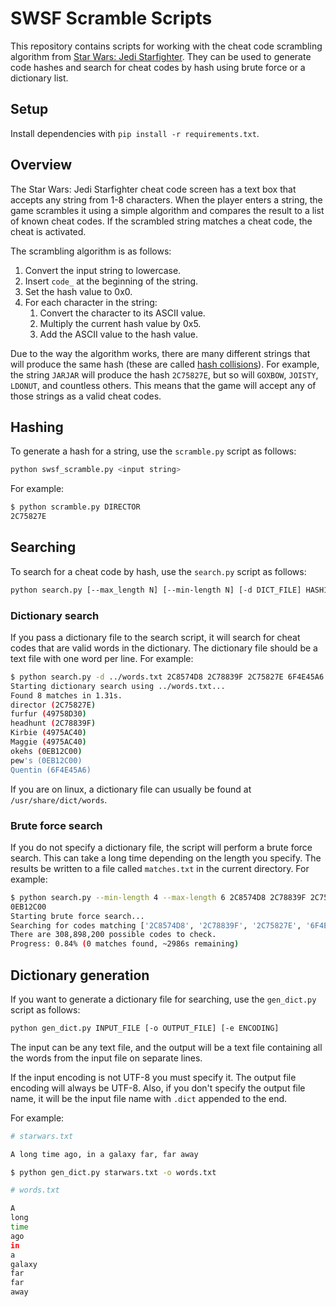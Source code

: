 # SWSF Scramble Scripts

This repository contains scripts for working with the cheat code scrambling algorithm from [Star Wars: Jedi Starfighter](https://en.wikipedia.org/wiki/Star_Wars:_Jedi_Starfighter). They can be used to generate code hashes and search for cheat codes by hash using brute force or a dictionary list.

## Setup

Install dependencies with `pip install -r requirements.txt`.

## Overview

The Star Wars: Jedi Starfighter cheat code screen has a text box that accepts any string from 1-8 characters. When the player enters a string, the game scrambles it using a simple algorithm and compares the result to a list of known cheat codes. If the scrambled string matches a cheat code, the cheat is activated.

The scrambling algorithm is as follows:
1. Convert the input string to lowercase.
2. Insert `code_` at the beginning of the string.
3. Set the hash value to 0x0.
3. For each character in the string:
    1. Convert the character to its ASCII value.
    2. Multiply the current hash value by 0x5.
    3. Add the ASCII value to the hash value.

Due to the way the algorithm works, there are many different strings that will produce the same hash (these are called [hash collisions](https://en.wikipedia.org/wiki/Hash_collision)). For example, the string `JARJAR` will produce the hash `2C75827E`, but so will `GOXBOW`, `JOISTY`, `LDONUT`, and countless others. This means that the game will accept any of those strings as a valid cheat codes.

## Hashing

To generate a hash for a string, use the `scramble.py` script as follows:

```bash
python swsf_scramble.py <input string>
```

For example:

```bash
$ python scramble.py DIRECTOR
2C75827E
```

## Searching

To search for a cheat code by hash, use the `search.py` script as follows:

```bash
python search.py [--max_length N] [--min-length N] [-d DICT_FILE] HASH1 [HASH2 ...]
```

### Dictionary search

If you pass a dictionary file to the search script, it will search for cheat codes that are valid words in the dictionary. The dictionary file should be a text file with one word per line. For example:
```bash
$ python search.py -d ../words.txt 2C8574D8 2C78839F 2C75827E 6F4E45A6 4975AC40 49758D30 0EB12C00
Starting dictionary search using ../words.txt...
Found 8 matches in 1.31s.
director (2C75827E)
furfur (49758D30)
headhunt (2C78839F)
Kirbie (4975AC40)
Maggie (4975AC40)
okehs (0EB12C00)
pew's (0EB12C00)
Quentin (6F4E45A6)
```

If you are on linux, a dictionary file can usually be found at `/usr/share/dict/words`.

### Brute force search

If you do not specify a dictionary file, the script will perform a brute force search. This can take a long time depending on the length you specify. The results be written to a file called `matches.txt` in the current directory. For example:

```bash
$ python search.py --min-length 4 --max-length 6 2C8574D8 2C78839F 2C75827E 6F4E45A6 4975AC40 49758D30 
0EB12C00
Starting brute force search...
Searching for codes matching ['2C8574D8', '2C78839F', '2C75827E', '6F4E45A6', '4975AC40', '49758D30', '0EB12C00'] between 4 and 6 letters...
There are 308,898,200 possible codes to check.
Progress: 0.84% (0 matches found, ~2986s remaining)
```

## Dictionary generation

If you want to generate a dictionary file for searching, use the `gen_dict.py` script as follows:

```bash
python gen_dict.py INPUT_FILE [-o OUTPUT_FILE] [-e ENCODING]
```

The input can be any text file, and the output will be a text file containing all the words from the input file on separate lines.

If the input encoding is not UTF-8 you must specify it. The output file encoding will always be UTF-8. Also, if you don't specify the output file name, it will be the input file name with `.dict` appended to the end.

For example:

```bash
# starwars.txt

A long time ago, in a galaxy far, far away
```

```bash
$ python gen_dict.py starwars.txt -o words.txt
```

```bash
# words.txt

A
long
time
ago
in
a
galaxy
far
far
away
```
